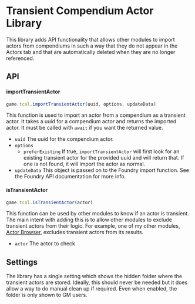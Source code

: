 # Transient Compendium Actor Library

This library adds API functionality that allows other modules to import actors from compendiums in such a way that they do not appear in the Actors tab and that are automatically deleted when they are no longer referenced.

## API

#### importTransientActor
```js
game.tcal.importTransientActor(uuid, options, updateData)
``` 
This function is used to import an actor from a compendium as a transient actor. It takes a uuid for a compendium actor and returns the imported actor. It must be called with `await` if you want the returned value.

* `uuid` The uuid for the compendium actor.
* `options`
  * `preferExisting` If true, `importTransientActor` will first look for an existing transient actor for the provided uuid and will return that. If one is not found, it will import the actor as normal.
* `updateData` This object is passed on to the Foundry import function. See the Foundry API documentation for more info.


#### isTransientActor
```js
game.tcal.isTransientActor(actor)
``` 
This function can be used by other modules to know if an actor is transient. The main intent with adding this is to allow other modules to exclude transient actors from their logic. For example, one of my other modules, [Actor Browser](https://foundryvtt.com/packages/actor-browser), excludes transient actors from its results.

* `actor` The actor to check

## Settings

The library has a single setting which shows the hidden folder where the transient actors are stored. Ideally, this should never be needed but it does allow a way to do manual clean up if required. Even when enabled, the folder is only shown to GM users.

